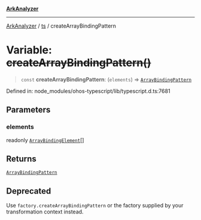 [**ArkAnalyzer**](../../../../README.md)

***

[ArkAnalyzer](../../../../globals.md) / [ts](../README.md) / createArrayBindingPattern

# Variable: ~~createArrayBindingPattern()~~

> `const` **createArrayBindingPattern**: (`elements`) => [`ArrayBindingPattern`](../interfaces/ArrayBindingPattern.md)

Defined in: node\_modules/ohos-typescript/lib/typescript.d.ts:7681

## Parameters

### elements

readonly [`ArrayBindingElement`](../type-aliases/ArrayBindingElement.md)[]

## Returns

[`ArrayBindingPattern`](../interfaces/ArrayBindingPattern.md)

## Deprecated

Use `factory.createArrayBindingPattern` or the factory supplied by your transformation context instead.
